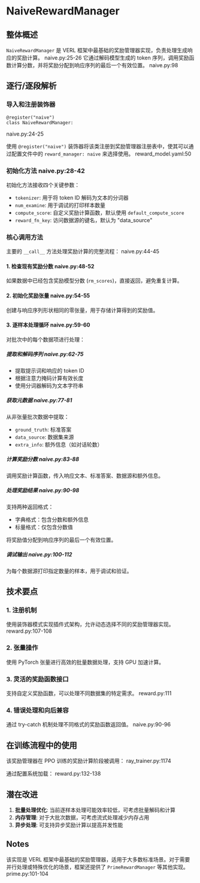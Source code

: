 # NaiveRewardManager

## 整体概述

`NaiveRewardManager` 是 VERL 框架中最基础的奖励管理器实现，负责处理生成响应的奖励计算。 naive.py:25-26 它通过解码模型生成的 token 序列，调用奖励函数计算分数，并将奖励分配到响应序列的最后一个有效位置。 naive.py:98

## 逐行/逐段解析

### 导入和注册装饰器

```
@register("naive")
class NaiveRewardManager:
```

naive.py:24-25

使用 `@register("naive")` 装饰器将该类注册到奖励管理器注册表中，使其可以通过配置文件中的 `reward_manager: naive` 来选择使用。 reward_model.yaml:50

### 初始化方法 naive.py:28-42

初始化方法接收四个关键参数：

- `tokenizer`: 用于将 token ID 解码为文本的分词器
- `num_examine`: 用于调试的打印样本数量
- `compute_score`: 自定义奖励计算函数，默认使用 `default_compute_score`
- `reward_fn_key`: 访问数据源的键名，默认为 "data_source"

### 核心调用方法

主要的 `__call__` 方法处理奖励计算的完整流程： naive.py:44-45

#### 1. 检查现有奖励分数 naive.py:48-52

如果数据中已经包含奖励模型分数 (`rm_scores`)，直接返回，避免重复计算。

#### 2. 初始化奖励张量 naive.py:54-55

创建与响应序列形状相同的零张量，用于存储计算得到的奖励值。

#### 3. 逐样本处理循环 naive.py:59-60

对批次中的每个数据项进行处理：

##### 提取和解码序列 naive.py:62-75

- 提取提示词和响应的 token ID
- 根据注意力掩码计算有效长度
- 使用分词器解码为文本字符串

##### 获取元数据 naive.py:77-81

从非张量批次数据中提取：

- `ground_truth`: 标准答案
- `data_source`: 数据集来源
- `extra_info`: 额外信息（如对话轮数）

##### 计算奖励分数 naive.py:83-88

调用奖励计算函数，传入响应文本、标准答案、数据源和额外信息。

##### 处理奖励结果 naive.py:90-98

支持两种返回格式：

- 字典格式：包含分数和额外信息
- 标量格式：仅包含分数值

将奖励值分配到响应序列的最后一个有效位置。

##### 调试输出 naive.py:100-112

为每个数据源打印指定数量的样本，用于调试和验证。

## 技术要点

### 1. 注册机制

使用装饰器模式实现插件式架构，允许动态选择不同的奖励管理器实现。 reward.py:107-108

### 2. 张量操作

使用 PyTorch 张量进行高效的批量数据处理，支持 GPU 加速计算。

### 3. 灵活的奖励函数接口

支持自定义奖励函数，可以处理不同数据集的特定需求。 reward.py:111

### 4. 错误处理和向后兼容

通过 try-catch 机制处理不同格式的奖励函数返回值。 naive.py:90-96

## 在训练流程中的使用

该奖励管理器在 PPO 训练的奖励计算阶段被调用： ray_trainer.py:1174

通过配置系统加载： reward.py:132-138

## 潜在改进

1. **批量处理优化**: 当前逐样本处理可能效率较低，可考虑批量解码和计算
2. **内存管理**: 对于大批次数据，可考虑流式处理减少内存占用
3. **异步处理**: 可支持异步奖励计算以提高并发性能

## Notes

该实现是 VERL 框架中最基础的奖励管理器，适用于大多数标准场景。对于需要并行处理或特殊优化的场景，框架还提供了 `PrimeRewardManager` 等其他实现。 prime.py:101-104
